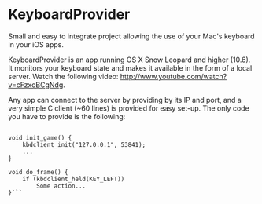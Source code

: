 # KeyboardProvider

Small and easy to integrate project allowing the use of your Mac's keyboard in your iOS apps.

KeyboardProvider is an app running OS X Snow Leopard and higher (10.6). It monitors your keyboard state and makes it available in the form of a local server. Watch the following video: http://www.youtube.com/watch?v=cFzxoBCgNdg.

Any app can connect to the server by providing by its IP and port, and a very simple C client (~60 lines) is provided for easy set-up. The only code you have to provide is the following:

```#include "kbdclient.h"

void init_game() {
    kbdclient_init("127.0.0.1", 53841);
    ...
}

void do_frame() {
    if (kbdclient_held(KEY_LEFT))
        Some action...
}```
